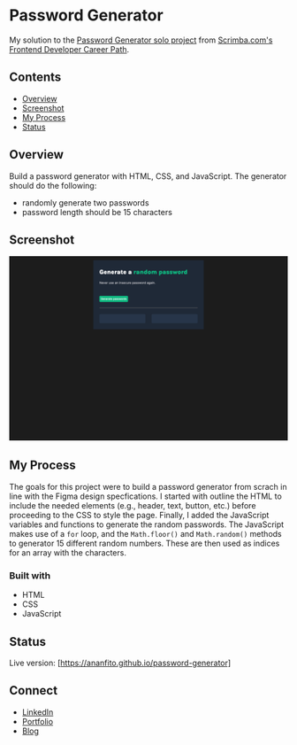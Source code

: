# Password Generator
My solution to the [Password Generator solo project](https://www.sololearn.com/learning/1024) from [Scrimba.com's Frontend Developer Career Path](https://scrimba.com/learn/frontend).

## Contents

- [Overview](#overview)
- [Screenshot](#screenshot)
- [My Process](#my-process)
- [Status](#status)

## Overview

Build a password generator with HTML, CSS, and JavaScript. The generator should do the following: 

- randomly generate two passwords
- password length should be 15 characters

## Screenshot

![screenshot of the project](screenshot.png)

## My Process

The goals for this project were to build a password generator from scrach in line with the Figma design specfications. I started with outline the HTML to include the needed elements (e.g., header, text, button, etc.) before proceeding to the CSS to style the page. Finally, I added the JavaScript variables and functions to generate the random passwords. The JavaScript makes use of a `for` loop, and the `Math.floor()` and `Math.random()` methods to generator 15 different random numbers. These are then used as indices for an array with the characters.

### Built with

- HTML
- CSS
- JavaScript

## Status

Live version: [https://ananfito.github.io/password-generator]

## Connect

- [LinkedIn](https://linkedin.com/in/anthonynanfito)
- [Portfolio](https://ananfito.github.io)
- [Blog](https://ananfito.hashnode.dev)